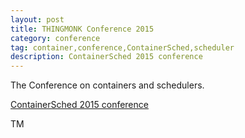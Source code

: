 ```yaml
---
layout: post
title: THINGMONK Conference 2015
category: conference
tag: container,conference,ContainerSched,scheduler
description: ContainerSched 2015 conference
---
```


The Conference on containers and schedulers.

<a href="https://skillsmatter.com/conferences/7208-containersched-2015/" target="_blank">ContainerSched 2015 conference</a>

TM








